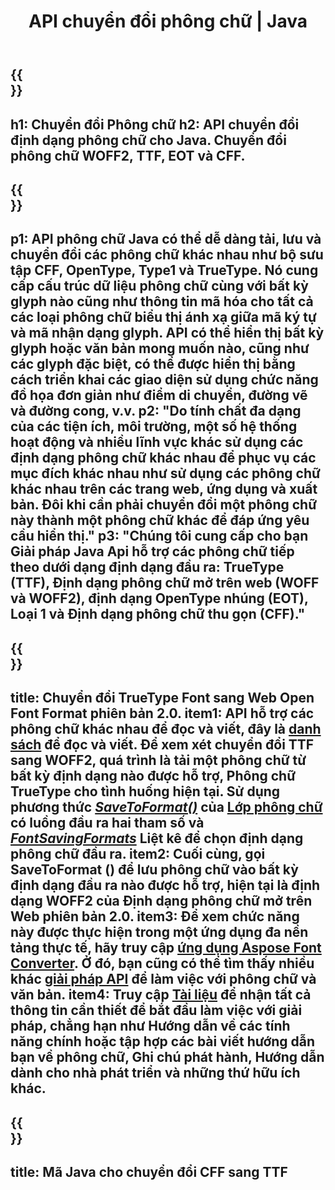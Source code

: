﻿---
translation: true
template: /_templates/conversion-java.md
title: API chuyển đổi phông chữ | Java
url: /java/conversion/
description: Chức năng chuyển đổi tệp phông chữ Java. Chuyển đổi các phông chữ khác nhau như CFF, EOT, WOFF, TTF và Loại 1 với một vài dòng mã Java.
keywords: chuyển đổi phông chữ java, chuyển đổi phông chữ Java, trình che phông chữ java
family: font
platformtag: java
feature: conversion
---

{{<section banner>}}
---
h1: Chuyển đổi Phông chữ
h2: API chuyển đổi định dạng phông chữ cho Java. Chuyển đổi phông chữ WOFF2, TTF, EOT và CFF.
---

{{<section overview>}}
---
p1: API phông chữ Java có thể dễ dàng tải, lưu và chuyển đổi các phông chữ khác nhau như bộ sưu tập CFF, OpenType, Type1 và TrueType. Nó cung cấp cấu trúc dữ liệu phông chữ cùng với bất kỳ glyph nào cũng như thông tin mã hóa cho tất cả các loại phông chữ biểu thị ánh xạ giữa mã ký tự và mã nhận dạng glyph. API có thể hiển thị bất kỳ glyph hoặc văn bản mong muốn nào, cũng như các glyph đặc biệt, có thể được hiển thị bằng cách triển khai các giao diện sử dụng chức năng đồ họa đơn giản như điểm di chuyển, đường vẽ và đường cong, v.v.
p2: "Do tính chất đa dạng của các tiện ích, môi trường, một số hệ thống hoạt động và nhiều lĩnh vực khác sử dụng các định dạng phông chữ khác nhau để phục vụ các mục đích khác nhau như sử dụng các phông chữ khác nhau trên các trang web, ứng dụng và xuất bản. Đôi khi cần phải chuyển đổi một phông chữ này thành một phông chữ khác để đáp ứng yêu cầu hiển thị."
p3: "Chúng tôi cung cấp cho bạn Giải pháp Java Api hỗ trợ các phông chữ tiếp theo dưới dạng định dạng đầu ra: TrueType (TTF), Định dạng phông chữ mở trên web (WOFF và WOFF2), định dạng OpenType nhúng (EOT), Loại 1 và Định dạng phông chữ thu gọn (CFF)."
---

{{<section feature1>}}
---
title: Chuyển đổi TrueType Font sang Web Open Font Format phiên bản 2.0.
item1: API hỗ trợ các phông chữ khác nhau để đọc và viết, đây là [danh sách](https://docs.aspose.com/font/java/convert/#formats-supported-for-reading-andor-writing) để đọc và viết. Để xem xét chuyển đổi TTF sang WOFF2, quá trình là tải một phông chữ từ bất kỳ định dạng nào được hỗ trợ, Phông chữ TrueType cho tình huống hiện tại. Sử dụng phương thức [*SaveToFormat()*](https://reference.aspose.com/font/java/com.aspose.font/Font#saveToFormat-java.io.OutputStream-com.aspose.font.FontSavingFormats-) của [Lớp phông chữ](https://reference.aspose.com/font/java/com.aspose.font/Font#save-java.lang.String-) có luồng đầu ra hai tham số và [*FontSavingFormats*](https://reference.aspose.com/font/java/com.aspose.font/FontSavingFormats) Liệt kê để chọn định dạng phông chữ đầu ra.
item2: Cuối cùng, gọi SaveToFormat () để lưu phông chữ vào bất kỳ định dạng đầu ra nào được hỗ trợ, hiện tại là định dạng WOFF2 của Định dạng phông chữ mở trên Web phiên bản 2.0.
item3: Để xem chức năng này được thực hiện trong một ứng dụng đa nền tảng thực tế, hãy truy cập [ứng dụng Aspose Font Converter](https://products.aspose.app/font/conversion). Ở đó, bạn cũng có thể tìm thấy nhiều khác [giải pháp API](https://products.aspose.app/font/application) để làm việc với phông chữ và văn bản.
item4: Truy cập [Tài liệu](https://docs.aspose.com/font/net/) để nhận tất cả thông tin cần thiết để bắt đầu làm việc với giải pháp, chẳng hạn như Hướng dẫn về các tính năng chính hoặc tập hợp các bài viết hướng dẫn bạn về phông chữ, Ghi chú phát hành, Hướng dẫn dành cho nhà phát triển và những thứ hữu ích khác.
---

{{<section codeexample>}}
---
title: Mã Java cho chuyển đổi CFF sang TTF
---